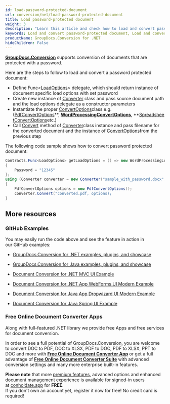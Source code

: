 ```yaml
---
id: load-password-protected-document
url: conversion/net/load-password-protected-document
title: Load password-protected document
weight: 3
description: "Learn this article and check how to load and convert password-protected documents using GroupDocs.Conversion for .NET API."
keywords: Load and convert password-protected document, Load and convert protected document, Load and convert document with password
productName: GroupDocs.Conversion for .NET
hideChildren: False
---
```

[**GroupDocs.Conversion**](https://products.groupdocs.com/conversion/net) supports conversion of documents that are protected with a password.

Here are the steps to follow to load and convert a password protected document:

*   Define Func<[LoadOptions](https://apireference.groupdocs.com/net/conversion/groupdocs.conversion.options.load/loadoptions)\> delegate, which should return instance of document specific load options with set password
*   Create new instance of [Converter](https://apireference.groupdocs.com/net/conversion/groupdocs.conversion/converter) class and pass source document path and the load options delegate as a constructor parameters
*   Instantiate the proper [ConvertOptions](https://apireference.groupdocs.com/net/conversion/groupdocs.conversion.options.convert/convertoptions)class e.g. ([PdfConvertOptions](https://apireference.groupdocs.com/net/conversion/groupdocs.conversion.options.convert/pdfconvertoptions)**, **[WordProcessingConvertOptions](https://apireference.groupdocs.com/net/conversion/groupdocs.conversion.options.convert/wordprocessingconvertoptions)**, **[SpreadsheetConvertOptions](https://apireference.groupdocs.com/net/conversion/groupdocs.conversion.options.convert/spreadsheetconvertoptions)etc.)
*   Call [Convert](https://apireference.groupdocs.com/net/conversion/groupdocs.conversion/converter/methods/convert/2) method of [Converter](https://apireference.groupdocs.com/net/conversion/groupdocs.conversion/converter)class instance and pass filename for the converted document and the instance of [ConvertOptions](https://apireference.groupdocs.com/net/conversion/groupdocs.conversion.options.convert/convertoptions)from the previous step

The following code sample shows how to convert password protected document:

```csharp
Contracts.Func<LoadOptions> getLoadOptions = () => new WordProcessingLoadOptions
{
    Password = "12345"
};
using (Converter converter = new Converter("sample_with_password.docx", getLoadOptions))
{
    PdfConvertOptions options = new PdfConvertOptions();
    converter.Convert("converted.pdf, options);
}
```

## More resources

### GitHub Examples

You may easily run the code above and see the feature in action in our GitHub examples:

*   [GroupDocs.Conversion for .NET examples, plugins, and showcase](https://github.com/groupdocs-conversion/GroupDocs.Conversion-for-.NET)
    
*   [GroupDocs.Conversion for Java examples, plugins, and showcase](https://github.com/groupdocs-conversion/GroupDocs.Conversion-for-Java)
    
*   [Document Conversion for .NET MVC UI Example](https://github.com/groupdocs-conversion/GroupDocs.Conversion-for-.NET-MVC) 
    
*   [Document Conversion for .NET App WebForms UI Modern Example](https://github.com/groupdocs-conversion/GroupDocs.Conversion-for-.NET-WebForms)
    
*   [Document Conversion for Java App Dropwizard UI Modern Example](https://github.com/groupdocs-conversion/GroupDocs.Conversion-for-Java-Dropwizard)
    
*   [Document Conversion for Java Spring UI Example](https://github.com/groupdocs-conversion/GroupDocs.Conversion-for-Java-Spring)
    

### Free Online Document Converter Apps

Along with full-featured .NET library we provide free Apps and free services for document conversion.

In order to see a full potential of GroupDocs.Conversion, you are welcome to convert DOC to PDF, DOC to XLSX, PDF to DOC, PDF to XLSX, PPT to DOC and more with **[Free Online Document Converter App](https://products.groupdocs.app/conversion)** or get a full advantage of **[Free Online Document Converter Suite](https://conholdate.app/features/document-converter-online)** with advanced conversion settings and many more enterprise built-in features.

**Please note** that more [premium features](https://conholdate.app/features), advanced options and enhanced document management experience is available for signed-in users at [conholdate.app](https://conholdate.app/) for **FREE**.  
If you don't own an account yet, register it now for free! No credit card is required!
